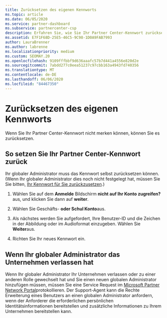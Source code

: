 ```yaml
---
title: Zurücksetzen des eigenen Kennworts
ms.topic: article
ms.date: 06/05/2020
ms.service: partner-dashboard
ms.subservice: partnercenter-csp
description: Erfahren Sie, wie Sie Ihr Partner Center-Kennwort zurücksetzen oder Hilfe vom globalen Administrator Ihres Unternehmens erhalten. Erfahren Sie außerdem, wie Sie einen neuen globalen Administrator für Partner Center hinzufügen.
ms.assetid: E7F1F68D-25E5-46C5-9C98-1D0A9FAB7993
author: LauraBrenner
ms.author: labrenne
ms.localizationpriority: medium
ms.custom: SEOMAY.20
ms.openlocfilehash: 9109fffbbf9d636aaafc57b7d441a4556e820d2e
ms.sourcegitcommit: 7abdd277c0eea51237c97cbb163a4943fd740356
ms.translationtype: MT
ms.contentlocale: de-DE
ms.lasthandoff: 06/06/2020
ms.locfileid: "84467350"
---
```

# <a name="reset-my-password"></a>Zurücksetzen des eigenen Kennworts

Wenn Sie Ihr Partner Center-Kennwort nicht merken können, können Sie es zurücksetzen.

## <a name="to-reset-your-partner-center-password"></a>So setzen Sie Ihr Partner Center-Kennwort zurück

Ihr globaler Administrator muss das Kennwort selbst zurücksetzen können. (Wenn Ihr globaler Administrator dies noch nicht festgelegt hat, müssen Sie Sie bitten, [Ihr Kennwort für Sie zurückzusetzen](reset-a-user-password.md).)

1. Wählen Sie auf dem **Anmelde** Bildschirm **nicht auf Ihr Konto zugreifen?** aus, und klicken Sie dann auf **weiter**.

2. Wählen Sie Geschäfts- **oder Schul Konto**aus.

3. Als nächstes werden Sie aufgefordert, Ihre Benutzer-ID und die Zeichen in der Abbildung oder im Audioformat einzugeben. Wählen Sie **Weiter**aus.

4. Richten Sie Ihr neues Kennwort ein.

## <a name="if-your-global-admin-has-left-the-company"></a>Wenn Ihr globaler Administrator das Unternehmen verlassen hat

Wenn Ihr globaler Administrator Ihr Unternehmen verlassen oder zu einer anderen Rolle gewechselt hat und Sie einen neuen globalen Administrator hinzufügen müssen, müssen Sie eine Service Request im [Microsoft Partner Network Portal](https://partner.microsoft.com/commercial#/)protokollieren. Der Support-Agent kann die Rechte Erweiterung eines Benutzers an einen globalen Administrator anfordern, wenn der Anforderer die erforderlichen persönlichen Identitätsinformationen bereitstellen und zusätzliche Informationen zu Ihrem Unternehmen bereitstellen kann.
